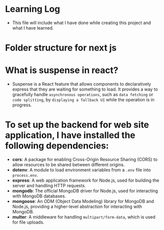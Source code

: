 # Learning Log

- This file will include what I have done while creating this project and what I have learned.

# Folder structure for next js

# What is suspense in react?

- Suspense is a React feature that allows components to declaratively express that they are waiting for something to load. It provides a way to gracefully handle `asynchronous operations`, such as `data fetching` or `code splitting`, by `displaying a fallback UI` while the operation is in progress.

# To set up the backend for web site application, I have installed the following dependencies:

- **cors**: A package for enabling Cross-Origin Resource Sharing (CORS) to allow resources to be shared between different origins.
- **dotenv**: A module to load environment variables from a `.env` file into `process.env`.
- **express**: A web application framework for Node.js, used for building the server and handling HTTP requests.
- **mongodb**: The official MongoDB driver for Node.js, used for interacting with MongoDB databases.
- **mongoose**: An ODM (Object Data Modeling) library for MongoDB and Node.js, providing a higher-level abstraction for interacting with MongoDB.
- **multer**: A middleware for handling `multipart/form-data`, which is used for file uploads.
